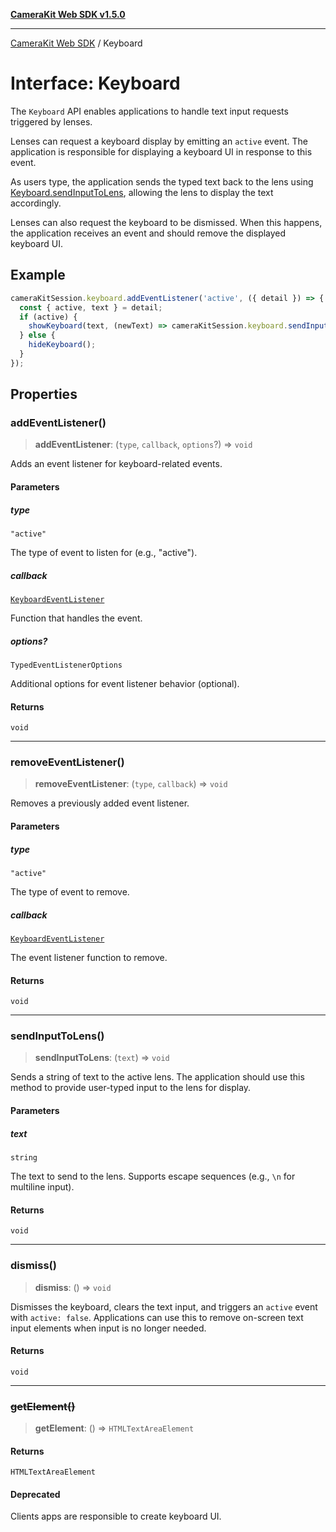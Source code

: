 [**CameraKit Web SDK v1.5.0**](../README.md)

***

[CameraKit Web SDK](../globals.md) / Keyboard

# Interface: Keyboard

The `Keyboard` API enables applications to handle text input requests triggered by lenses.

Lenses can request a keyboard display by emitting an `active` event. The application is responsible for displaying
a keyboard UI in response to this event.

As users type, the application sends the typed text back to the lens using [Keyboard.sendInputToLens](Keyboard.md#sendinputtolens),
allowing the lens to display the text accordingly.

Lenses can also request the keyboard to be dismissed. When this happens, the application receives an event
and should remove the displayed keyboard UI.

## Example

```ts
cameraKitSession.keyboard.addEventListener('active', ({ detail }) => {
  const { active, text } = detail;
  if (active) {
    showKeyboard(text, (newText) => cameraKitSession.keyboard.sendInputToLens(newText));
  } else {
    hideKeyboard();
  }
});
```

## Properties

### addEventListener()

> **addEventListener**: (`type`, `callback`, `options`?) => `void`

Adds an event listener for keyboard-related events.

#### Parameters

##### type

`"active"`

The type of event to listen for (e.g., "active").

##### callback

[`KeyboardEventListener`](../type-aliases/KeyboardEventListener.md)

Function that handles the event.

##### options?

`TypedEventListenerOptions`

Additional options for event listener behavior (optional).

#### Returns

`void`

***

### removeEventListener()

> **removeEventListener**: (`type`, `callback`) => `void`

Removes a previously added event listener.

#### Parameters

##### type

`"active"`

The type of event to remove.

##### callback

[`KeyboardEventListener`](../type-aliases/KeyboardEventListener.md)

The event listener function to remove.

#### Returns

`void`

***

### sendInputToLens()

> **sendInputToLens**: (`text`) => `void`

Sends a string of text to the active lens. The application should use this method
to provide user-typed input to the lens for display.

#### Parameters

##### text

`string`

The text to send to the lens. Supports escape sequences (e.g., `\n` for multiline input).

#### Returns

`void`

***

### dismiss()

> **dismiss**: () => `void`

Dismisses the keyboard, clears the text input, and triggers an `active` event with `active: false`.
Applications can use this to remove on-screen text input elements when input is no longer needed.

#### Returns

`void`

***

### ~~getElement()~~

> **getElement**: () => `HTMLTextAreaElement`

#### Returns

`HTMLTextAreaElement`

#### Deprecated

Clients apps are responsible to create keyboard UI.
